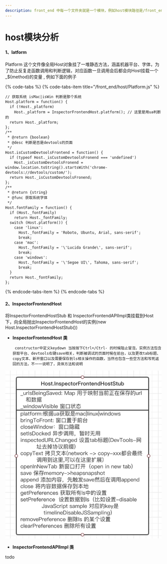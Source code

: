 ```yaml
---
description: front_end 中每一个文件夹就是一个模块，例如host模块路径是/front_end/host/
---
```


# host模块分析

#### 1、latform

Platform 这个文件像全局Host对象挂了一堆静态方法，涵盖机器平台、字体，为了防止反复走函数调用和判断逻辑，对应函数一旦调用会后都会向Host挂载一个\_${method}的变量 , 例如下面的例子



{% code-tabs %}
{% code-tabs-item title="/front\_end/host/Platform.js" %}
```text
// 获取系统 isMac|isWin 判断是那个系统 
Host.platform = function() {
  if (!Host._platform)
    Host._platform = InspectorFrontendHost.platform(); // 这里是用ua判断的
  return Host._platform;
};
/**
 * @return {boolean}
 * @desc 判断是否是devtools的页面
 */
Host.isCustomDevtoolsFrontend = function() {
  if (typeof Host._isCustomDevtoolsFronend === 'undefined')
    Host._isCustomDevtoolsFronend = window.location.toString().startsWith('chrome-devtools://devtools/custom/');
  return Host._isCustomDevtoolsFronend;
};
/**
 * @return {string}
 * @func 获取系统字体
 */
Host.fontFamily = function() {
  if (Host._fontFamily)
    return Host._fontFamily;
  switch (Host.platform()) {
    case 'linux':
      Host._fontFamily = 'Roboto, Ubuntu, Arial, sans-serif';
      break;
    case 'mac':
      Host._fontFamily = '\'Lucida Grande\', sans-serif';
      break;
    case 'windows':
      Host._fontFamily = '\'Segoe UI\', Tahoma, sans-serif';
      break;
  }
  return Host._fontFamily;
};
```
{% endcode-tabs-item %}
{% endcode-tabs %}

#### 2、InspectorFrontendHost

将InspectorFrontendHostStub 和 InspectorFrontendAPIImpl类挂载到Host下，向全局抛出InspectorFrontendHost的实例\(new Host.InspectorFrontendHostStub\(\)\)

* **InspectorFrontendHost 类**

       constructor中定义keydown 当按按下Ctrl+/Ctrl- 的时候阻止冒泡，实例方法包含获取平台、devtools右键save相关，判断被调试的页面时候在前台，以及更改tab标题、copy文本、新开窗口以及需要保存到ls相关操作的函数，当然也包含一些空方法和写死返回的方法，不一一说明了，具体方法和说明

![](.gitbook/assets/image%20%286%29.png)

* **InspectorFrontendAPIImpl 类**

todo

  



